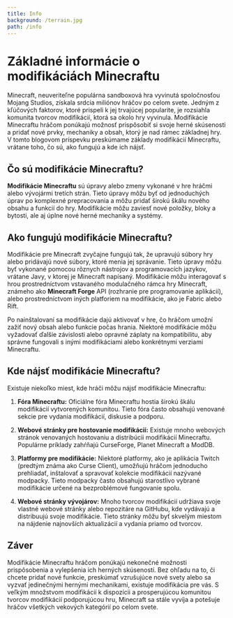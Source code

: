 ```yaml
---
title: Info
background: /terrain.jpg
path: /info
---
```


# Základné informácie o modifikáciách Minecraftu

Minecraft, neuveriteľne populárna sandboxová hra vyvinutá spoločnosťou Mojang Studios, získala srdcia miliónov hráčov po celom svete. Jedným z kľúčových faktorov, ktoré prispeli k jej trvajúcej popularite, je rozsiahla komunita tvorcov modifikácií, ktorá sa okolo hry vyvinula. Modifikácie Minecraftu hráčom ponúkajú možnosť prispôsobiť si svoje herné skúsenosti a pridať nové prvky, mechaniky a obsah, ktorý je nad rámec základnej hry. V tomto blogovom príspevku preskúmame základy modifikácií Minecraftu, vrátane toho, čo sú, ako fungujú a kde ich nájsť.

## Čo sú modifikácie Minecraftu?

**Modifikácie Minecraftu** sú úpravy alebo zmeny vykonané v hre hráčmi alebo vývojármi tretích strán. Tieto úpravy môžu byť od jednoduchých úprav po komplexné prepracovania a môžu pridať širokú škálu nového obsahu a funkcií do hry. Modifikácie môžu zaviesť nové položky, bloky a bytosti, ale aj úplne nové herné mechaniky a systémy.

## Ako fungujú modifikácie Minecraftu?

Modifikácie pre Minecraft zvyčajne fungujú tak, že upravujú súbory hry alebo pridávajú nové súbory, ktoré menia jej správanie. Tieto úpravy môžu byť vykonané pomocou rôznych nástrojov a programovacích jazykov, vrátane Javy, v ktorej je Minecraft napísaný. Modifikácie môžu interagovať s hrou prostredníctvom vstavaného modulačného rámca hry Minecraft, známeho ako **Minecraft Forge** API (rozhranie pre programovanie aplikácií), alebo prostredníctvom iných platforiem na modifikácie, ako je Fabric alebo Rift.

Po nainštalovaní sa modifikácie dajú aktivovať v hre, čo hráčom umožní zažiť nový obsah alebo funkcie počas hrania. Niektoré modifikácie môžu vyžadovať ďalšie závislosti alebo opravné záplaty na kompatibilitu, aby správne fungovali s inými modifikáciami alebo konkrétnymi verziami Minecraftu.

## Kde nájsť modifikácie Minecraftu?

Existuje niekoľko miest, kde hráči môžu nájsť modifikácie Minecraftu:

1. **Fóra Minecraftu:** Oficiálne fóra Minecraftu hostia širokú škálu modifikácií vytvorených komunitou. Tieto fóra často obsahujú venované sekcie pre vydania modifikácií, diskusie a podporu.

2. **Webové stránky pre hostovanie modifikácií:** Existuje mnoho webových stránok venovaných hostovaniu a distribúcii modifikácií Minecraftu. Populárne príklady zahŕňajú CurseForge, Planet Minecraft a ModDB.

3. **Platformy pre modifikácie:** Niektoré platformy, ako je aplikácia Twitch (predtým známa ako Curse Client), umožňujú hráčom jednoducho prehliadať, inštalovať a spravovať kolekcie modifikácií nazývané modpacky. Tieto modpacky často obsahujú starostlivo vybrané modifikácie určené na bezproblémové fungovanie spolu.

4. **Webové stránky vývojárov:** Mnoho tvorcov modifikácií udržiava svoje vlastné webové stránky alebo repozitáre na GitHubu, kde vydávajú a distribuujú svoje modifikácie. Tieto stránky môžu byť skvelým miestom na nájdenie najnovších aktualizácií a vydania priamo od tvorcov.

## Záver

Modifikácie Minecraftu hráčom ponúkajú nekonečné možnosti prispôsobenia a vylepšenia ich herných skúseností. Bez ohľadu na to, či chcete pridať nové funkcie, preskúmať vzrušujúce nové svety alebo sa vyzvať jedinečnými hernými mechanikami, existuje modifikácia pre vás. S veľkým množstvom modifikácií k dispozícii a prosperujúcou komunitou tvorcov modifikácií podporujúcou hru, Minecraft sa stále vyvíja a potešuje hráčov všetkých vekových kategórií po celom svete.
